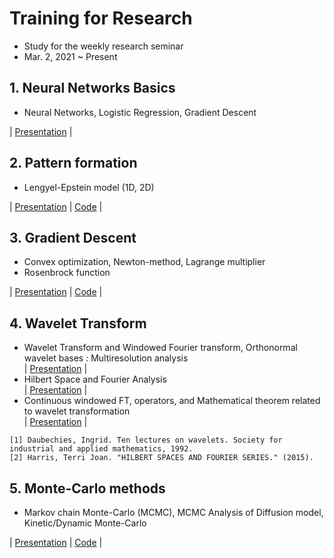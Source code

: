 # Training for Research
- Study for the weekly research seminar
- Mar. 2, 2021 ~ Present  

## 1. Neural Networks Basics
- Neural Networks, Logistic Regression, Gradient Descent    

| [Presentation](https://github.com/OH-Seoyoung/Training_for_Research/blob/master/1.%20Neural_Networks_Basic/20210401_Neural_Network.pdf) |

## 2. Pattern formation
- Lengyel-Epstein model (1D, 2D)  

| [Presentation](https://github.com/OH-Seoyoung/Training_for_Research/blob/master/2.%20Pattern_Formation/20210506_Pattern_Formation.pdf) | [Code](https://github.com/OH-Seoyoung/Training_for_Research/blob/master/2.%20Pattern_Formation/Lengyel_Epstein_model_2D.m) |  

## 3. Gradient Descent
- Convex optimization, Newton-method, Lagrange multiplier
- Rosenbrock function

| [Presentation](https://github.com/OH-Seoyoung/Training_for_Research/blob/master/3.%20Gradient_Descent/20210603_Gradient_Descent.pdf) | [Code](https://github.com/OH-Seoyoung/Training_for_Research/blob/master/3.%20Gradient_Descent/gradient.m) |  

## 4. Wavelet Transform
- Wavelet Transform and Windowed Fourier transform, Orthonormal wavelet bases : Multiresolution analysis  
| [Presentation](https://github.com/OH-Seoyoung/Training_for_Research/blob/master/4.%20Wavelet_Transform/20210623_1_The%20What%2C%20Why%2C%20and%20How%20of%20Wavelets.pdf) |  
- Hilbert Space and Fourier Analysis  
| [Presentation](https://github.com/OH-Seoyoung/Training_for_Research/blob/master/4.%20Wavelet_Transform/20210901_Hilbert_Space.pdf) |
 - Continuous windowed FT, operators, and Mathematical theorem related to wavelet transformation  
| [Presentation](https://github.com/OH-Seoyoung/Training_for_Research/blob/master/4.%20Wavelet_Transform/20210908_Continous_FT_and_WT.pdf) |  
```
[1] Daubechies, Ingrid. Ten lectures on wavelets. Society for industrial and applied mathematics, 1992.
[2] Harris, Terri Joan. "HILBERT SPACES AND FOURIER SERIES." (2015).
```
## 5. Monte-Carlo methods
- Markov chain Monte-Carlo (MCMC), MCMC Analysis of Diffusion model, Kinetic/Dynamic Monte-Carlo  
  
| [Presentation](https://github.com/OH-Seoyoung/Training_for_Research/blob/master/5.%20Monte-Carlo_methods/20210923_Monte-Carlo_methods.pdf) | [Code](https://github.com/OH-Seoyoung/Training_for_Research/blob/master/5.%20Monte-Carlo_methods/Monte-Carlo_simulation.ipynb) |  
